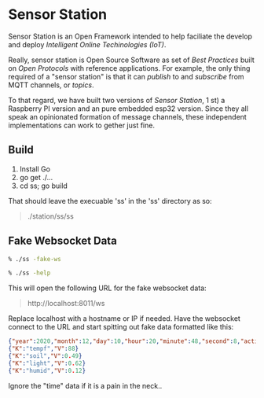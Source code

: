 # Sensor Station

Sensor Station is an Open Framework intended to help faciliate the
develop and deploy _Intelligent Online Techinologies (IoT)_.

Really, sensor station is Open Source Software as set of _Best
Practices_ built on _Open Protocols_ with reference applications. For
example, the only thing required of a "sensor station" is that it can
_publish_ to and _subscribe_ from MQTT channels, or _topics_.

To that regard, we have built two versions of _Sensor Station_, 1 st)
a Raspberry PI version and an pure embedded esp32 version.  Since they
all speak an opinionated formation of message channels, these
independent implementations can work to gether just fine.

## Build

1. Install Go 
2. go get ./...
3. cd ss; go build 

That should leave the execuable 'ss' in the 'ss' directory as so:

> ./station/ss/ss

## Fake Websocket Data

```bash
% ./ss -fake-ws
```

```bash
% ./ss -help
```

This will open the following URL for the fake websocket data:

> http://localhost:8011/ws

Replace localhost with a hostname or IP if needed. Have the websocket
connect to the URL and start spitting out fake data formatted like
this:

```json
{"year":2020,"month":12,"day":10,"hour":20,"minute":48,"second":8,"action":"setTime"}
{"K":"tempf","V":88}
{"K":"soil","V":0.49}
{"K":"light","V":0.62}
{"K":"humid","V":0.12}
```

Ignore the "time" data if it is a pain in the neck..

